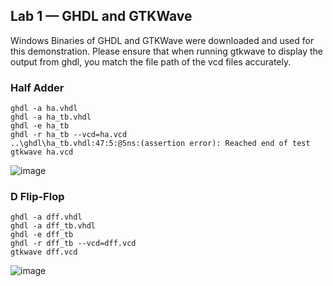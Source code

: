 ## Lab 1 — GHDL and GTKWave

Windows Binaries of GHDL and GTKWave were downloaded and used for this demonstration.
Please ensure that when running gtkwave to display the output from ghdl, you match the file path of the vcd files accurately.

### Half Adder
```
ghdl -a ha.vhdl
ghdl -a ha_tb.vhdl
ghdl -e ha_tb
ghdl -r ha_tb --vcd=ha.vcd
..\ghdl\ha_tb.vhdl:47:5:@5ns:(assertion error): Reached end of test
gtkwave ha.vcd
```
![image](https://user-images.githubusercontent.com/32028457/220701204-20725ae3-d01e-4330-9c4a-9d1bd24b5593.png)

### D Flip-Flop
```
ghdl -a dff.vhdl
ghdl -a dff_tb.vhdl
ghdl -e dff_tb
ghdl -r dff_tb --vcd=dff.vcd
gtkwave dff.vcd
```
![image](https://user-images.githubusercontent.com/32028457/220702601-d53f7a85-5192-48da-bbb2-8d7331f6b4f1.png)
